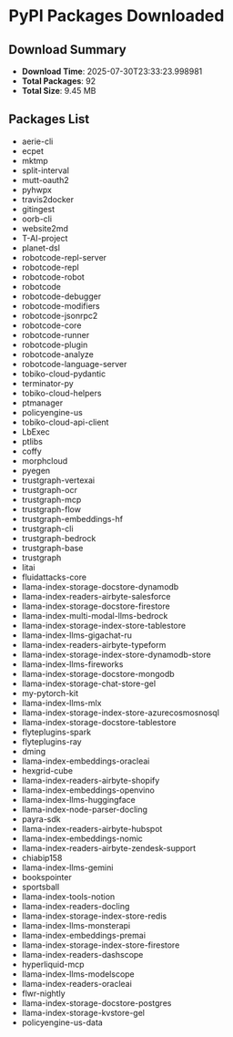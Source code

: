 # PyPI Packages Downloaded

## Download Summary
- **Download Time**: 2025-07-30T23:33:23.998981
- **Total Packages**: 92
- **Total Size**: 9.45 MB

## Packages List
- aerie-cli
- ecpet
- mktmp
- split-interval
- mutt-oauth2
- pyhwpx
- travis2docker
- gitingest
- oorb-cli
- website2md
- T-AI-project
- planet-dsl
- robotcode-repl-server
- robotcode-repl
- robotcode-robot
- robotcode
- robotcode-debugger
- robotcode-modifiers
- robotcode-jsonrpc2
- robotcode-core
- robotcode-runner
- robotcode-plugin
- robotcode-analyze
- robotcode-language-server
- tobiko-cloud-pydantic
- terminator-py
- tobiko-cloud-helpers
- ptmanager
- policyengine-us
- tobiko-cloud-api-client
- LbExec
- ptlibs
- coffy
- morphcloud
- pyegen
- trustgraph-vertexai
- trustgraph-ocr
- trustgraph-mcp
- trustgraph-flow
- trustgraph-embeddings-hf
- trustgraph-cli
- trustgraph-bedrock
- trustgraph-base
- trustgraph
- litai
- fluidattacks-core
- llama-index-storage-docstore-dynamodb
- llama-index-readers-airbyte-salesforce
- llama-index-storage-docstore-firestore
- llama-index-multi-modal-llms-bedrock
- llama-index-storage-index-store-tablestore
- llama-index-llms-gigachat-ru
- llama-index-readers-airbyte-typeform
- llama-index-storage-index-store-dynamodb-store
- llama-index-llms-fireworks
- llama-index-storage-docstore-mongodb
- llama-index-storage-chat-store-gel
- my-pytorch-kit
- llama-index-llms-mlx
- llama-index-storage-index-store-azurecosmosnosql
- llama-index-storage-docstore-tablestore
- flyteplugins-spark
- flyteplugins-ray
- dming
- llama-index-embeddings-oracleai
- hexgrid-cube
- llama-index-readers-airbyte-shopify
- llama-index-embeddings-openvino
- llama-index-llms-huggingface
- llama-index-node-parser-docling
- payra-sdk
- llama-index-readers-airbyte-hubspot
- llama-index-embeddings-nomic
- llama-index-readers-airbyte-zendesk-support
- chiabip158
- llama-index-llms-gemini
- bookspointer
- sportsball
- llama-index-tools-notion
- llama-index-readers-docling
- llama-index-storage-index-store-redis
- llama-index-llms-monsterapi
- llama-index-embeddings-premai
- llama-index-storage-index-store-firestore
- llama-index-readers-dashscope
- hyperliquid-mcp
- llama-index-llms-modelscope
- llama-index-readers-oracleai
- flwr-nightly
- llama-index-storage-docstore-postgres
- llama-index-storage-kvstore-gel
- policyengine-us-data
